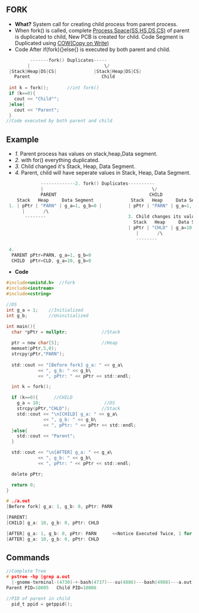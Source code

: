 ## FORK
- **What?** System call for creating child process from parent process.
- When fork() is called, complete [Process Space(SS,HS,DS,CS)](https://sites.google.com/site/amitinterviewpreparation/c-1) of parent is duplicated to child, New PCB is created for child. Code Segment is Duplicated using [COW(Copy on Write)](/cpu_memory_thread_process/processes/process_copy_on_write.c)
- Code After if(fork){}else{} is executed by both parent and child.
```c
         -------fork() Duplicates-----
        |                            \/
 |Stack|Heap|DS|CS|              |Stack|Heap|DS|CS|
   Parent                           Child
   
 int k = fork();       //int fork()
 if (k==0){
   cout << "Child"";
 }else{
   cout << "Parent";
 }   
//Code executed by both parent and child
```

## Example
- *1.* Parent process has values on stack,heap,Data segment.
- *2.* with for() everything duplicated.
- *3.* Child changed it's Stack, Heap, Data Segment.
- *4.* Parent, child will have seperate values in Stack, Heap, Data Segment.
```c
             -------------2. fork() Duplicates----------
             |                                         \/                  
             PARENT                                   CHILD
    Stack   Heap     Data Segment              Stack   Heap     Data Segment
 1. | pPtr | "PARN" | g_a=1, g_b=0 |          | pPtr | "PARN" | g_a=1, g_b=0 | 
      |       /\                             
       --------                               3. Child changes its values
                                                Stack   Heap     Data Segment
                                              | pPtr | "CHLD" | g_a=10, g_b=50 |
                                                 |       /\
                                                 -------- 

 4. 
  PARENT pPtr=PARN, g_a=1, g_b=0
  CHILD  pPtr=CLD, g_a=10, g_b=0
```
- **Code**
```c
#include<unistd.h>  //fork
#include<iostream>
#include<cstring>

//DS
int g_a = 1;    //Initialized
int g_b;        //Uninitialized

int main(){
  char *pPtr = nullptr;             //Stack
  
  ptr = new char[5];                //Heap
  memset(pPtr,5,0);
  strcpy(pPtr,"PARN");
  
  std::cout << "[Before fork] g_a: " << g_a\
            << ", g_b: " << g_b\
            << ", pPtr: " << pPtr << std::endl;

  int k = fork();

  if (k==0){      //CHILD
    g_a = 10;                        //DS
    strcpy(pPtr,"CHLD");            //Stack
    std::cout << "\n[CHILD] g_a: " << g_a\
              << ", g_b: " << g_b\
              << ", pPtr: " << pPtr << std::endl;  
  }else{
    std::cout << "Parent";
  }

  std::cout << "\n[AFTER] g_a: " << g_a\
            << ", g_b: " << g_b\
            << ", pPtr: " << pPtr << std::endl;

  delete pPtr;

  return 0;
}

# ./a.out
[Before fork] g_a: 1, g_b: 0, pPtr: PARN

[PARENT]
[CHILD] g_a: 10, g_b: 0, pPtr: CHLD

[AFTER] g_a: 1, g_b: 0, pPtr: PARN		<<Notice Executed Twice, 1 for Parent, 1 for Child
[AFTER] g_a: 10, g_b: 0, pPtr: CHLD
```

## Commands
```c
//Complete Tree
# pstree -hp |grep a.out
  |-gnome-terminal-(4730)-+-bash(4737)---su(4886)---bash(4908)---a.out(10005)---a.out(10006)
Parent PID=10005   Child PID=10006

//PID of parent in child
  pid_t ppid = getppid();
```
